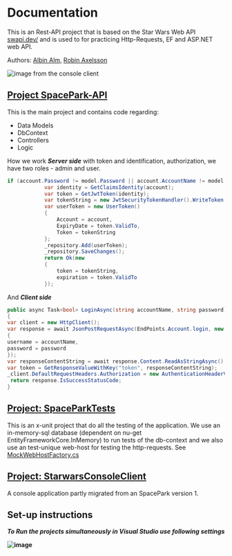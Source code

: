 # Documentation

This is an Rest-API project that is based on the Star Wars Web API [swapi.dev/](https://swapi.dev/) and is used to for practicing Http-Requests, EF and ASP.NET web API.

Authors: [Albin Alm,](https://github.com/albinalm) [Robin Axelsson](https://github.com/RobinAxelsson)

![image from the console client](https://user-images.githubusercontent.com/63591629/117513008-0988a180-af91-11eb-8a78-a68ab4c97e91.png)

## [Project SpacePark-API](https://github.com/PGBSNH20/spaceparkv2-buddygroup6-renegades/tree/main/Source/SpacePark-API)

This is the main project and contains code regarding:

- Data Models
- DbContext
- Controllers
- Logic

How we work ***Server side*** with token and identification, authorization, we have two roles - admin and user.

```csharp
if (account.Password != model.Password || account.AccountName != model.Username) return Unauthorized();
            var identity = GetClaimsIdentity(account);
            var token = GetJwtToken(identity);
            var tokenString = new JwtSecurityTokenHandler().WriteToken(token);
            var userToken = new UserToken()
            {
                Account = account,
                ExpiryDate = token.ValidTo,
                Token = tokenString
            };
            _repository.Add(userToken);
            _repository.SaveChanges();
            return Ok(new
            {
                token = tokenString,
                expiration = token.ValidTo
            });
```

And ***Client side***

```csharp
public async Task<bool> LoginAsync(string accountName, string password)
{
var client = new HttpClient();
var response = await JsonPostRequestAsync(EndPoints.Account.login, new
{
username = accountName,
password = password
});
var responseContentString = await response.Content.ReadAsStringAsync();
var token = GetResponseValueWithKey("token", responseContentString);
_client.DefaultRequestHeaders.Authorization = new AuthenticationHeaderValue("Bearer", token);
 return response.IsSuccessStatusCode;
}
```

## [Project: SpaceParkTests](https://github.com/PGBSNH20/spaceparkv2-buddygroup6-renegades/tree/main/Source/SpaceParkTests)

This is an x-unit project that do all the testing of the application.
We use an in-memory-sql database (dependent on nu-get EntityFrameworkCore.InMemory) to run tests of the db-context and we also use an test-unique web-host for testing the http-requests. See [MockWebHostFactory.cs](https://github.com/PGBSNH20/spaceparkv2-buddygroup6-renegades/blob/main/Source/SpaceParkTests/MockWebHostFactory.cs)

## [Project: StarwarsConsoleClient](https://github.com/PGBSNH20/spaceparkv2-buddygroup6-renegades/tree/main/Source/StarwarsConsoleClient)

A console application partly migrated from an SpacePark version 1.

## Set-up instructions

***To Run the projects simultaneously in Visual Studio use following settings***

**![image](https://user-images.githubusercontent.com/63591629/117661026-20501380-b19e-11eb-931c-3e4d1da0f758.png)**
